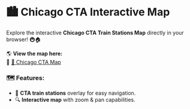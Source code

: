 # 🏙️ Chicago CTA Interactive Map

Explore the interactive **Chicago CTA Train Stations Map** directly in your browser! 🚇🏠

🌎 **View the map here:**  
🔗 [📍 Chicago CTA Map](https://pngo1997.github.io/Chicago-Airbnb-CTA/)

### 🗺️ Features:
- 🚉 **CTA train stations** overlay for easy navigation.
- 🔍 **Interactive map** with zoom & pan capabilities.
